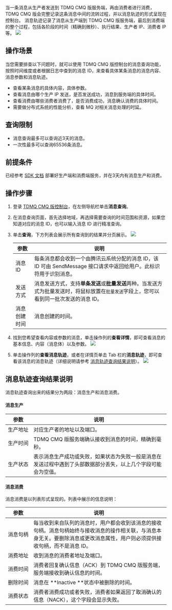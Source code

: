 当一条消息从生产者发送到 TDMQ CMQ 版服务端，再由消费者进行消费，TDMQ CMQ 版会完整记录这条消息中间的流转过程，并以消息轨迹的形式呈现在控制台。
消息轨迹记录了消息从生产端到 TDMQ CMQ 版服务端，最后到消费端的整个过程，包括各阶段的时间（精确到微秒）、执行结果、生产者 IP、消费者 IP 等。
![](https://main.qcloudimg.com/raw/4cf7d69f461171ddd90e7f7ede15c63a.svg)

## 操作场景

当您需要排查以下问题时，就可以使用 TDMQ CMQ 版控制台的消息查询功能，按照时间维度或者根据日志中查到的消息 ID，来查看具体某条消息的消息内容、消息参数和消息轨迹。

- 查看某条消息的具体内容，具体参数。
- 查看消息由哪个生产 IP 发送，是否发送成功，消息到服务端的具体时间。
- 查看消费由哪些消费者消费了，是否消费成功，消息确认消费的具体时间。
- 需要做分布式系统的性能分析，查看 MQ 对相关消息处理的时延。

## 查询限制

- 消息查询最多可以查询近3天的消息。
- 一次性最多可以查询65536条消息。

## 前提条件

已经参考 [SDK 文档](https://cloud.tencent.com/document/product/1496/61039) 部署好生产端和消费端服务，并在3天内有消息生产和消费。

## 操作步骤

1. 登录 [TDMQ CMQ 版控制台](https://console.cloud.tencent.com/tdmq/cmq-queue)，在左侧导航栏单击**消息查询**。

2. 在消息查询页面，首先选择地域，再选择需要查询的时间范围和资源，如果您知道对应的消息 ID，也可以输入消息 ID 进行精准查询。

3. 单击**查询**，下方列表会展示所有查询到的结果并分页展示。
     ![](https://qcloudimg.tencent-cloud.cn/raw/b70e40a25702a31dbb834ee6e7c6fd52.png)

   | 参数         | 说明                                                         |
   | ------------ | ------------------------------------------------------------ |
   | 消息ID       | 每条消息都会收到一个由腾讯云系统分配的消息 ID，该 ID 可由 SendMessage 接口请求中返回给用户。此标识符用于识别消息。 |
   | 发送方式     | 消息发送方式，支持**单条发送**或**批量发送**两种。当发送方式为批量发送时，将鼠标放置在`批量发送`字段上，您可以看到同一批次发送的消息 ID。 |
   | 消息创建时间 | 消息创建的时间。                                             |

4. 找到您希望查看内容或参数的消息，单击操作列的**查看详情**，即可查看消息的基本信息、内容（消息体）以及参数。
   ![](https://qcloudimg.tencent-cloud.cn/raw/818b7bd2e645640b47e5889ff77ee680.png)

5. 单击操作列的**查看消息轨迹**，或者在详情页单击 Tab 栏的**消息轨迹**，即可查看该消息的消息轨迹（详细说明请参考 [消息轨迹查询结果说明](#1)）。
   ![](https://qcloudimg.tencent-cloud.cn/raw/a77f8b2aeb96320098b07cc5de05c340.png)

<span id="1"></span>

## 消息轨迹查询结果说明

消息轨迹查询出来的结果分为两段：消息生产和消息消费。

#### 消息生产

| 参数                  | 说明                                                         |
| --------------------- | ------------------------------------------------------------ |
| <nobr>生产地址</nobr> | 对应生产者的地址以及端口。                                   |
| 生产时间              | TDMQ CMQ 版服务端确认接收到消息的时间，精确到毫秒。          |
| 生产状态              | 表示消息生产成功或失败，如果状态为失败一般是消息在发送过程中遇到了头部数据部分丢失，以上几个字段可能会为空值。 |

#### 消息消费

消息消费是以列表形式呈现的。列表中展示的信息说明：

| 参数                  | 说明                                                         |
| --------------------- | ------------------------------------------------------------ |
| <nobr>消息句柄</nobr> | 每当收到来自队列的消息时，用户都会收到该消息的接收句柄。消息句柄始终与接收消息的操作相关联，与消息本身无关。要删除消息或更改消息属性，用户则必须提供接收句柄，而不是消息 ID。 |
| 消费地址              | 收到消息的消费者地址及端口。                                 |
| 消费时间              | 消费者回复确认信息（ACK）到 TDMQ CMQ 版服务端，服务端接收到确认信息的时间。 |
| 删除时间              | 消息在 **Inactive **状态中被删除的时间。                     |
| 消费状态              | 消费者消费成功或者失败，消费者如果返回了取消确认的信息（NACK），这个字段会显示失败。 |

